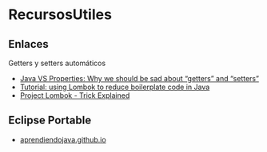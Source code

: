 # RecursosUtiles
## Enlaces
Getters y setters automáticos
- [Java VS Properties: Why we should be sad about “getters” and “setters”](http://betterunspoken.com/java-vs-properties-why-we-should-be-sad-about-getters-setters/)
- [Tutorial: using Lombok to reduce boilerplate code in Java](https://gualtierotesta.wordpress.com/2014/03/03/tutorial-using-lombok-to-reduce-boilerplate-code-in-java/)
- [Project Lombok - Trick Explained ](http://notatube.blogspot.com.es/2010/11/project-lombok-trick-explained.html)

## Eclipse Portable
 - [aprendiendojava.github.io](http://aprendiendojava.github.io/es/Eclipse-Portable/)
